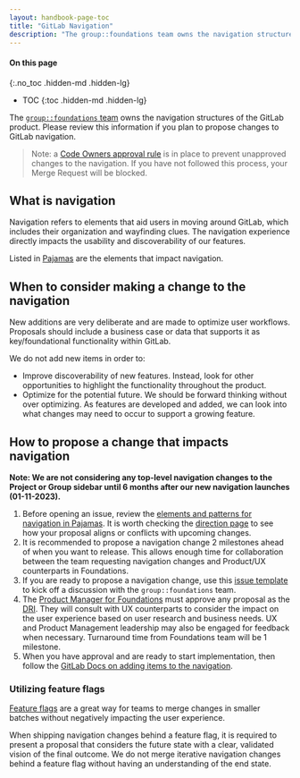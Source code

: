 ```yaml
---
layout: handbook-page-toc
title: "GitLab Navigation"
description: "The group::foundations team owns the navigation structures of the GitLab product. Please review this information if you plan to propose changes to GitLab navigation."
---
```


#### On this page
{:.no_toc .hidden-md .hidden-lg}

- TOC
{:toc .hidden-md .hidden-lg}

The [`group::foundations` team](/handbook/product/categories/#foundations-group) owns the navigation structures of the GitLab product. Please review this information if you plan to propose changes to GitLab navigation.

> Note: a [Code Owners approval rule](https://docs.gitlab.com/ee/user/project/codeowners/) is in place to prevent unapproved changes to the navigation. If you have not followed this process, your Merge Request will be blocked.

## What is navigation

Navigation refers to elements that aid users in moving around GitLab, which includes their organization and wayfinding clues. The navigation experience directly impacts the usability and discoverability of our features.

Listed in [Pajamas](https://design.gitlab.com/patterns/navigation) are the elements that impact navigation.

## When to consider making a change to the navigation

New additions are very deliberate and are made to optimize user workflows. Proposals should include a business case or data that supports it as key/foundational functionality within GitLab.

We do not add new items in order to:

- Improve discoverability of new features. Instead, look for other opportunities to highlight the functionality throughout the product.
- Optimize for the potential future. We should be forward thinking without over optimizing. As features are developed and added, we can look into what changes may need to occur to support a growing feature.


## How to propose a change that impacts navigation

**Note: We are not considering any top-level navigation changes to the Project or Group sidebar until 6 months after our new navigation launches (01-11-2023).**

1. Before opening an issue, review the [elements and patterns for navigation in Pajamas](https://design.gitlab.com/patterns/navigation). It is worth checking the [direction page](/direction/manage/foundations/navigation_settings/) to see how your proposal aligns or conflicts with upcoming changes.
1. It is recommended to propose a navigation change 2 milestones ahead of when you want to release. This allows enough time for collaboration between the team requesting navigation changes and Product/UX counterparts in Foundations.
1. If you are ready to propose a navigation change, use this [issue template](https://gitlab.com/gitlab-org/gitlab/-/issues\new?issuable_template=Navigation%20Proposals) to kick off a discussion with the `group::foundations` team.
1. The [Product Manager for Foundations](/handbook/product/categories/#foundations-group) must approve any proposal as the [DRI](/handbook/people-group/directly-responsible-individuals/#what-is-a-directly-responsible-individual). They will consult with UX counterparts to consider the impact on the user experience based on user research and business needs. UX and Product Management leadership may also be engaged for feedback when necessary. Turnaround time from Foundations team will be 1 milestone.
1. When you have approval and are ready to start implementation, then follow the [GitLab Docs on adding items to the navigation](https://docs.gitlab.com/ee/development/navigation_sidebar.html#adding-page-specific-vue-content).

### Utilizing feature flags

[Feature flags](https://docs.gitlab.com/ee/operations/feature_flags.html) are a great way for teams to merge changes in smaller batches without negatively impacting the user experience.

When shipping navigation changes behind a feature flag, it is required to present a proposal that considers the future state with a clear, validated vision of the final outcome. We do not merge iterative navigation changes behind a feature flag without having an understanding of the end state.
